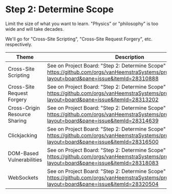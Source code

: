 # Step 2: Determine Scope

Limit the size of what you want to learn. "Physics" or "philosophy" is too wide and will take decades.

We'll go for "Cross-Site Scripting", "Cross-Site Request Forgery", etc. respectively.

| Theme | Description |
| --- | --- |
| Cross-Site Scripting | See on Project Board: "Step 2: Determine Scope" at https://github.com/orgs/vanHeemstraSystems/projects/28/views/1?layout=board&pane=issue&itemId=28310888 |
| Cross-Site Request Forgery | See on Project Board: "Step 2: Determine Scope" at https://github.com/orgs/vanHeemstraSystems/projects/29/views/1?layout=board&pane=issue&itemId=28313202 |
| Cross-Origin Resource Sharing | See on Project Board: "Step 2: Determine Scope" at https://github.com/orgs/vanHeemstraSystems/projects/30/views/1?layout=board&pane=issue&itemId=28314639 |
| Clickjacking | See on Project Board: "Step 2: Determine Scope" at https://github.com/orgs/vanHeemstraSystems/projects/31/views/1?layout=board&pane=issue&itemId=28316500 |
| DOM-Based Vulnerabilities | See on Project Board: "Step 2: Determine Scope" at https://github.com/orgs/vanHeemstraSystems/projects/32/views/1?layout=board&pane=issue&itemId=28318083 |
| WebSockets | See on Project Board: "Step 2: Determine Scope" at https://github.com/orgs/vanHeemstraSystems/projects/33/views/1?layout=board&pane=issue&itemId=28320504 |
